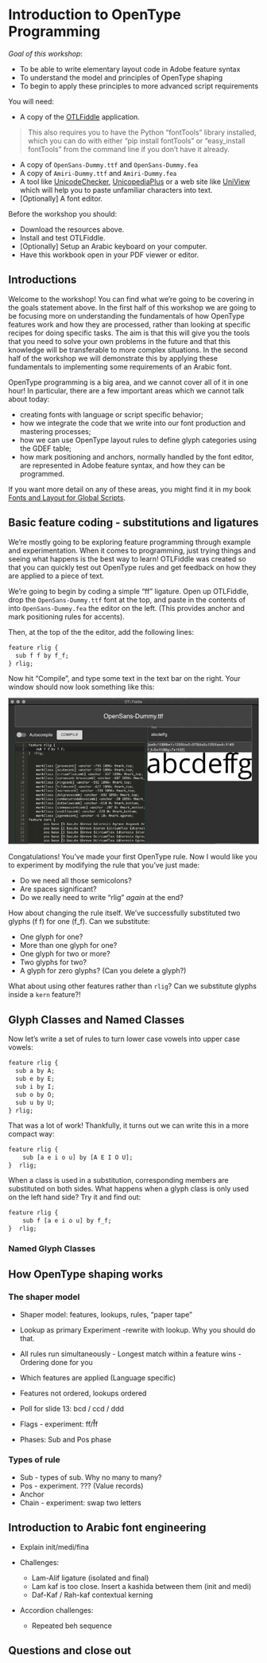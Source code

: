 # Introduction to OpenType Programming

*Goal of this workshop*:

* To be able to write elementary layout code in Adobe feature syntax
* To understand the model and principles of OpenType shaping
* To begin to apply these principles to more advanced script requirements

You will need:

* A copy of the [OTLFiddle]((https://github.com/simoncozens/otlfiddle/releases)) application.

> This also requires you to have the Python “fontTools” library installed, which you can do with either “pip install fontTools” or “easy_install fontTools” from the command line if you don’t have it already.

* A copy of `OpenSans-Dummy.ttf` and `OpenSans-Dummy.fea`
* A copy of `Amiri-Dummy.ttf` and `Amiri-Dummy.fea`
* A tool like [UnicodeChecker](https://earthlingsoft.net/UnicodeChecker/), [UnicopediaPlus](https://github.com/tonton-pixel/unicopedia-plus) or a web site like [UniView](https://r12a.github.io/uniview/) which will help you to paste unfamiliar characters into text.
* [Optionally] A font editor.

Before the workshop you should:

* Download the resources above.
* Install and test OTLFiddle.
* [Optionally] Setup an Arabic keyboard on your computer.
* Have this workbook open in your PDF viewer or editor.

## Introductions

Welcome to the workshop! You can find what we’re going to be covering in the goals statement above. In the first half of this workshop we are going to be focusing more on understanding the fundamentals of how OpenType features work and how they are processed, rather than looking at specific recipes for doing specific tasks. The aim is that this will give you the tools that you need to solve your own problems in the future and that this knowledge will be transferable to more complex situations. In the second half of the workshop we will demonstrate this by applying these fundamentals to implementing some requirements of an Arabic font.

OpenType programming is a big area, and we cannot cover all of it in one hour! In particular, there are a few important areas which we cannot talk about today: 

* creating fonts with language or script specific behavior;
* how we integrate the code that we write into our font production and mastering processes;
* how we can use OpenType layout rules to define glyph categories using the GDEF table;
* how mark positioning and anchors, normally handled by the font editor, are represented in Adobe feature syntax, and how they can be programmed.

If you want more detail on any of these areas, you might find it in my book [Fonts and Layout for Global Scripts](https://simoncozens.github.io/fonts-and-layout/).

## Basic feature coding - substitutions and ligatures

We’re mostly going to be exploring feature programming through example and experimentation. When it comes to programming, just trying things and seeing what happens is the best way to learn! OTLFiddle was created so that you can quickly test out OpenType rules and get feedback on how they are applied to a piece of text.

We’re going to begin by coding a simple “ff” ligature. Open up OTLFiddle, drop the `OpenSans-Dummy.ttf` font at the top, and paste in the contents of into `OpenSans-Dummy.fea` the editor on the left. (This provides anchor and mark positioning rules for accents).

Then, at the top of the the editor, add the following lines:

```
feature rlig {
  sub f f by f_f;
} rlig;
```

Now hit “Compile”, and type some text in the text bar on the right. Your window should now look something like this:

![OTLFiddle window](typewknd-1.png)

Congatulations! You’ve made your first OpenType rule. Now I would like you to experiment by modifying the rule that you’ve just made:

* Do we need all those semicolons?
* Are spaces significant?
* Do we really need to write “rlig” *again* at the end?

How about changing the rule itself. We’ve successfully substituted two glyphs (f f) for one (f_f). Can we substitute:

* One glyph for one?
* More than one glyph for one?
* One glyph for two or more?
* Two glyphs for two?
* A glyph for zero glyphs? (Can you delete a glyph?)

What about using other features rather than `rlig`? Can we substitute glyphs inside a `kern` feature?!

## Glyph Classes and Named Classes

Now let’s write a set of rules to turn lower case vowels into upper case vowels:

```
feature rlig {
  sub a by A;
  sub e by E;
  sub i by I;
  sub o by O;
  sub u by U;
} rlig;
```

That was a lot of work! Thankfully, it turns out we can write this in a more compact way:

```
feature rlig {
    sub [a e i o u] by [A E I O U];
}  rlig;
```

When a class is used in a substitution, corresponding members are substituted on both sides. What happens when a glyph class is only used on the left hand side? Try it and find out:

```
feature rlig {
    sub f [a e i o u] by f_f;
}  rlig;
```

### Named Glyph Classes

## How OpenType shaping works

### The shaper model

* Shaper model: features, lookups, rules, “paper tape”
* Lookup as primary Experiment -rewrite with lookup. Why you should do that.
* All rules run simultaneously - Longest match within a feature wins - Ordering done for you
* Which features are applied (Language specific)
* Features not ordered, lookups ordered
* Poll for slide 13: bcd / ccd / ddd
* Flags - experiment: ff/f̊f

* Phases: Sub and Pos phase

### Types of rule

* Sub - types of sub. Why no many to many?
* Pos - experiment. ???  (Value records)
* Anchor 
* Chain - experiment: swap two letters
		
## Introduction to Arabic font engineering

* Explain init/medi/fina

* Challenges:
  * Lam-Alif ligature (isolated and final)
  * Lam kaf is too close. Insert a kashida between them (init and medi)
  * Daf-Kaf  / Rah-kaf contextual kerning

* Accordion challenges:
  * Repeated beh sequence

## Questions and close out
